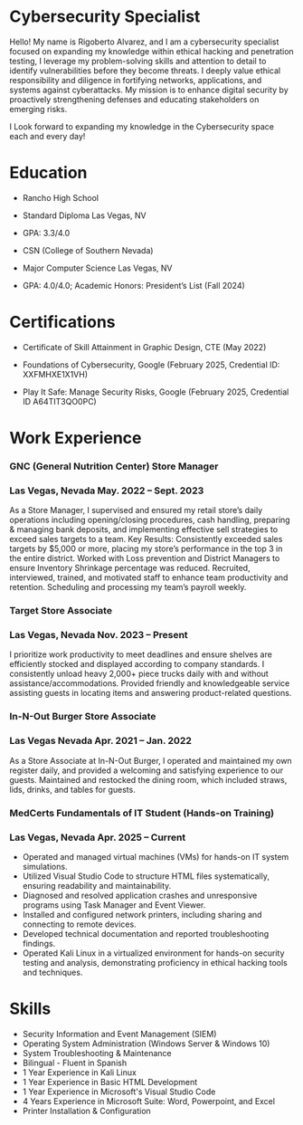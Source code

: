 # Cybersecurity Specialist
Hello! My name is Rigoberto Alvarez, and I am a cybersecurity specialist focused on expanding my knowledge within ethical hacking and penetration testing, I leverage my problem-solving skills and attention to detail to identify vulnerabilities before they become threats. I deeply value ethical responsibility and diligence in fortifying networks, applications, and systems against cyberattacks. My mission is to enhance digital security by proactively strengthening defenses and educating stakeholders on emerging risks.

I Look forward to expanding my knowledge in the Cybersecurity space each and every day!



# Education

- Rancho High School					                     	        		      
- Standard Diploma		   			                                                                         Las Vegas, NV
- GPA: 3.3/4.0

- CSN (College of Southern Nevada) 					                     	        		      
- Major Computer Science			   			                                                             Las Vegas, NV
- GPA: 4.0/4.0; Academic Honors: President’s List (Fall 2024)

# Certifications
- Certificate of Skill Attainment in Graphic Design, CTE (May 2022)

- Foundations of Cybersecurity, Google (February 2025, Credential ID: XXFMHXE1X1VH)

- Play It Safe: Manage Security Risks, Google (February 2025, Credential ID A64TIT3QO0PC)

# Work Experience
### GNC (General Nutrition Center) Store Manager                         	        	                                                 
### Las Vegas, Nevada May. 2022 – Sept. 2023

As a Store Manager, I supervised and ensured my retail store’s daily operations including opening/closing procedures, cash handling, preparing & managing bank deposits, and implementing effective sell strategies to exceed sales targets to a team.
Key Results: Consistently exceeded sales targets by $5,000 or more, placing my store’s performance in the top 3 in the entire district.
Worked with Loss prevention and District Managers to ensure Inventory Shrinkage percentage was reduced.
Recruited, interviewed, trained, and motivated staff to enhance team productivity and retention. Scheduling and processing my team’s payroll weekly.

### Target Store Associate                                                                                                          
### Las Vegas, Nevada  Nov. 2023 – Present

I prioritize work productivity to meet deadlines and ensure shelves are efficiently stocked and displayed according to company standards. I consistently unload heavy 2,000+ piece trucks daily with and without assistance/accommodations. Provided friendly and knowledgeable service assisting guests in locating items and answering product-related questions.

### In-N-Out Burger Store Associate									                                                                                         
### Las Vegas Nevada Apr. 2021 – Jan. 2022

As a Store Associate at In-N-Out Burger, I operated and maintained my own register daily, and provided a welcoming and satisfying experience to our guests. Maintained and restocked the dining room, which included straws, lids, drinks, and tables for guests.

### MedCerts Fundamentals of IT Student (Hands-on Training)                                       	          	                                     
### Las Vegas, Nevada Apr. 2025 – Current
 
- Operated and managed virtual machines (VMs) for hands-on IT system simulations.
- Utilized Visual Studio Code to structure HTML files systematically, ensuring readability and maintainability.
- Diagnosed and resolved application crashes and unresponsive programs using Task Manager and Event Viewer.
- Installed and configured network printers, including sharing and connecting to remote devices.
- Developed technical documentation and reported troubleshooting findings.
- Operated Kali Linux in a virtualized environment for hands-on security testing and analysis, demonstrating proficiency in ethical hacking tools and techniques.


# Skills
- Security Information and Event Management (SIEM)
- Operating System Administration (Windows Server & Windows 10)
- System Troubleshooting & Maintenance
- Bilingual - Fluent in Spanish
- 1 Year Experience in Kali Linux
- 1 Year Experience in Basic HTML Development
- 1 Year Experience in Microsoft's Visual Studio Code
- 4 Years Experience in Microsoft Suite: Word, Powerpoint, and Excel
- Printer Installation & Configuration
